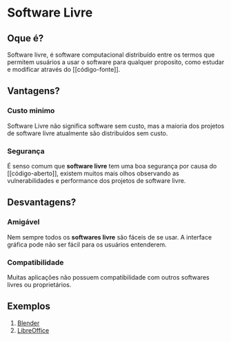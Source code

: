 # Software Livre

## Oque é?

Software livre, é software computacional distribuído entre os termos que permitem usuários a usar o software para qualquer proposito, como estudar e modificar através do [[código-fonte]].

## Vantagens? 

### Custo minimo
Software Livre não significa software sem custo, mas a maioria dos projetos de software livre atualmente são distribuídos sem custo.

### Segurança
É senso comum que **software livre** tem uma boa segurança por causa do [[código-aberto]], existem muitos mais olhos observando as vulnerabilidades e performance dos projetos de software livre.

## Desvantagens?

### Amigável
Nem sempre todos os **softwares livre** são fáceis de se usar.  A interface gráfica pode não ser fácil para os usuários entenderem.


### Compatibilidade 
Muitas aplicações não possuem compatibilidade com outros softwares livres ou proprietários. 

## Exemplos

1. [Blender](https://www.blender.org/)
2. [LibreOffice](https://www.libreoffice.org/)